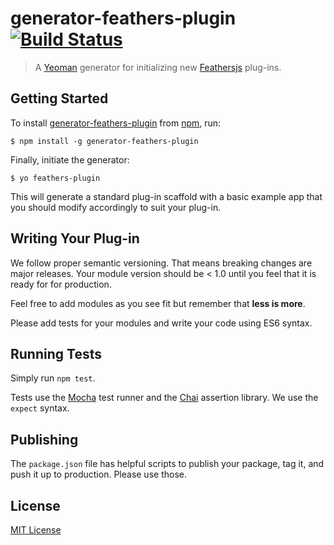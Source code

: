 # generator-feathers-plugin [![Build Status](https://travis-ci.org/feathersjs/generator-feathers-plugin.png?branch=master)](https://travis-ci.org/feathersjs/generator-feathers-plugin)

> A [Yeoman](http://yeoman.io) generator for initializing new [Feathersjs](https://github.com/feathersjs) plug-ins.

## Getting Started

To install [generator-feathers-plugin](https://github.com/feathersjs/generator-feathers-plugin) from [npm](https://www.npmjs.org/), run:

```
$ npm install -g generator-feathers-plugin
```

Finally, initiate the generator:

```
$ yo feathers-plugin
```

This will generate a standard plug-in scaffold with a basic example app that you should modify accordingly to suit your plug-in.

## Writing Your Plug-in

We follow proper semantic versioning. That means breaking changes are major releases. Your module version should be < 1.0 until you feel that it is ready for for production.

Feel free to add modules as you see fit but remember that **less is more**.

Please add tests for your modules and write your code using ES6 syntax.

## Running Tests

Simply run `npm test`.

Tests use the [Mocha](https://mochajs.org/) test runner and the [Chai](http://chaijs.com/) assertion library. We use the `expect` syntax.

## Publishing

The `package.json` file has helpful scripts to publish your package, tag it, and push it up to production. Please use those.

## License

[MIT License](http://en.wikipedia.org/wiki/MIT_License)
